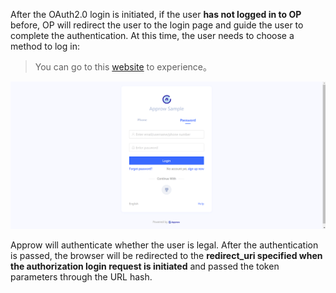<IntegrationDetailCard title="Redirect to Approw for authentication">

After the OAuth2.0 login is initiated, if the user **has not logged in to OP** before, OP will redirect the user to the login page and guide the user to complete the authentication. At this time, the user needs to choose a method to log in:

> You can go to this [website](https://sample-sso.approw.com/oauth/auth?client_id=5d70d0e991fdd597019df70d&scope=user&redirect_uri=https://sample.approw.com&state=456346&response_type=token) to experience。

![](../../example.png)

Approw will authenticate whether the user is legal. After the authentication is passed, the browser will be redirected to the **redirect_uri specified when the authorization login request is initiated** and passed the token parameters through the URL hash.

</IntegrationDetailCard>
